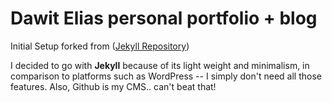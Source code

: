 # Dawit Elias personal portfolio + blog

Initial Setup forked from ([Jekyll Repository](https://github.com/jekyll/jekyll))

I decided to go with **Jekyll** because of its light weight and minimalism, in comparison to platforms such as WordPress -- I simply don't need all those features. Also, Github is my CMS.. can't beat that!
